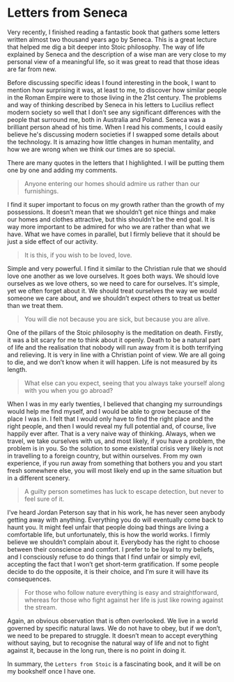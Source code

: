# Letters from Seneca

Very recently, I finished reading a fantastic book that gathers some letters written almost two thousand years ago by Seneca. This is a great lecture that helped me dig a bit deeper into Stoic philosophy. The way of life explained by Seneca and the description of a wise man are very close to my personal view of a meaningful life, so it was great to read that those ideas are far from new.

Before discussing specific ideas I found interesting in the book, I want to mention how surprising it was, at least to me, to discover how similar people in the Roman Empire were to those living in the 21st century. The problems and way of thinking described by Seneca in his letters to Lucilius reflect modern society so well that I don’t see any significant differences with the people that surround me, both in Australia and Poland. Seneca was a brilliant person ahead of his time. When I read his comments, I could easily believe he's discussing modern societies if I swapped some details about the technology. It is amazing how little changes in human mentality, and how we are wrong when we think our times are so special.

There are many quotes in the letters that I highlighted. I will be putting them one by one and adding my comments.

> Anyone entering our homes should admire us rather than our furnishings.

I find it super important to focus on my growth rather than the growth of my possessions. It doesn’t mean that we shouldn’t get nice things and make our homes and clothes attractive, but this shouldn’t be the end goal. It is way more important to be admired for who we are rather than what we have. What we have comes in parallel, but I firmly believe that it should be just a side effect of our activity.

> It is this, if you wish to be loved, love.

Simple and very powerful. I find it similar to the Christian rule that we should love one another as we love ourselves. It goes both ways. We should love ourselves as we love others, so we need to care for ourselves. It's simple, yet we often forget about it. We should treat ourselves the way we would someone we care about, and we shouldn’t expect others to treat us better than we treat them.

> You will die not because you are sick, but because you are alive.

One of the pillars of the Stoic philosophy is the meditation on death. Firstly, it was a bit scary for me to think about it openly. Death to be a natural part of life and the realisation that nobody will run away from it is both terrifying and relieving. It is very in line with a Christian point of view. We are all going to die, and we don’t know when it will happen. Life is not measured by its length.

> What else can you expect, seeing that you always take yourself along with you when you go abroad?

When I was in my early twenties, I believed that changing my surroundings would help me find myself, and I would be able to grow because of the place I was in. I felt that I would only have to find the right place and the right people, and then I would reveal my full potential and, of course, live happily ever after. That is a very naive way of thinking. Always, when we travel, we take ourselves with us, and most likely, if you have a problem, the problem is in you. So the solution to some existential crisis very likely is not in travelling to a foreign country, but within ourselves. From my own experience, if you run away from something that bothers you and you start fresh somewhere else, you will most likely end up in the same situation but in a different scenery.

> A guilty person sometimes has luck to escape detection, but never to feel sure of it.

I’ve heard Jordan Peterson say that in his work, he has never seen anybody getting away with anything. Everything you do will eventually come back to haunt you. It might feel unfair that people doing bad things are living a comfortable life, but unfortunately, this is how the world works. I firmly believe we shouldn’t complain about it. Everybody has the right to choose between their conscience and comfort. I prefer to be loyal to my beliefs, and I consciously refuse to do things that I find unfair or simply evil, accepting the fact that I won’t get short-term gratification. If some people decide to do the opposite, it is their choice, and I’m sure it will have its consequences.

> For those who follow nature everything is easy and straightforward, whereas for those who fight against her life is just like rowing against the stream.

Again, an obvious observation that is often overlooked. We live in a world governed by specific natural laws. We do not have to obey, but if we don’t, we need to be prepared to struggle. It doesn’t mean to accept everything without saying, but to recognise the natural way of life and not to fight against it, because in the long run, there is no point in doing it.

In summary, the `Letters from Stoic` is a fascinating book, and it will be on my bookshelf once I have one.
